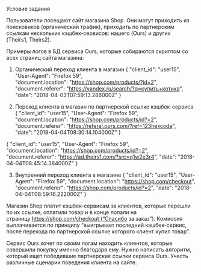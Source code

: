 Условие задания

Пользователи посещают сайт магазина Shop. Они могут приходить из поисковиков (органический трафик), приходить по партнерским ссылкам нескольких кэшбек-сервисов: нашего (Ours) и других (Theirs1, Theirs2). 

Примеры логов в БД сервиса Ours, которые собираются скриптом со всех страниц сайта магазина:
1) Органический переход клиента в магазин
{
	"client_id": "user15",
"User-Agent": "Firefox 59",
	"document.location": "https://shop.com/products/?id=2",
	"document.referer": "https://yandex.ru/search/?q=купить+котика",
	"date": "2018-04-03T07:59:13.286000Z"
}

2) Переход клиента в магазин по партнерской ссылке кэшбек-сервиса
{
	"client_id": "user15",
	"User-Agent": "Firefox 59",
	"document.location": "https://shop.com/products/id?=2",
	"document.referer": "https://referal.ours.com/?ref=123hexcode",
	"date": "2018-04-04T08:30:14.104000Z"
}

{
	"client_id": "user15",
	"User-Agent": "Firefox 59",
	"document.location": "https://shop.com/products/id?=2",
	"document.referer": "https://ad.theirs1.com/?src=q1w2e3r4",
	"date": "2018-04-04T08:45:14.384000Z"
}

3) Внутренний переход клиента в магазине
{
	"client_id": "user15",
	"User-Agent": "Firefox 59",
	"document.location": "https://shop.com/checkout",
	"document.referer": "https://shop.com/products/id?=2",
	"date": "2018-04-04T08:59:16.222000Z"
}

Магазин Shop платит кэшбек-сервисам за клиентов, которые перешли по их ссылке, оплатили товар и в конце попали на страницу https://shop.com/checkout (“Спасибо за заказ”). Комиссия выплачивается по принципу “выигрывает последний кэшбек-сервис, после перехода по партнерской ссылке которого клиент купил товар”.

Сервис Ours хочет по своим логам находить клиентов, которые совершили покупку именно благодаря ему. Нужно написать алгоритм, который ищет победившие партнерские ссылки сервиса Ours. Учесть различные сценарии поведения клиента на сайте.
